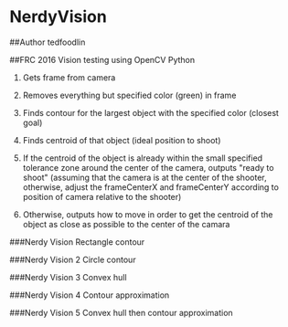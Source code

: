 # NerdyVision

##Author 
tedfoodlin



##FRC 2016 Vision testing using OpenCV Python

1. Gets frame from camera

2. Removes everything but specified color (green) in frame

3. Finds contour for the largest object with the specified color (closest goal)

4. Finds centroid of that object (ideal position to shoot)

5. If the centroid of the object is already within the small specified tolerance zone around the center of the camera, outputs "ready to shoot" (assuming that the camera is at the center of the shooter, otherwise, adjust the frameCenterX and frameCenterY according to position of camera relative to the shooter)

6. Otherwise, outputs how to move in order to get the centroid of the object as close as possible to the center of the camara 

###Nerdy Vision
Rectangle contour

###Nerdy Vision 2
Circle contour

###Nerdy Vision 3
Convex hull

###Nerdy Vision 4
Contour approximation

###Nerdy Vision 5
Convex hull then contour approximation

